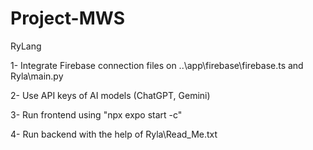 # Project-MWS

RyLang

1- Integrate Firebase connection files on ..\app\firebase\firebase.ts and Ryla\main.py

2- Use API keys of AI models (ChatGPT, Gemini)

3- Run frontend using "npx expo start -c"

4- Run backend with the help of Ryla\Read_Me.txt
